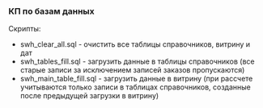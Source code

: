 ### КП по базам данных

Скрипты: 
  * swh_clear_all.sql - очистить все таблицы справочников, витрину и дат
  * swh_tables_fill.sql - загрузить данные в таблицы справочников (все старые записи за исключением записей заказов пропускаются)
  * swh_main_table_fill.sql - загрузить данные в витрину (при рассчете учитываются только записи в таблицах справочников, созданные после предыдущей загрузки в витрину) 
